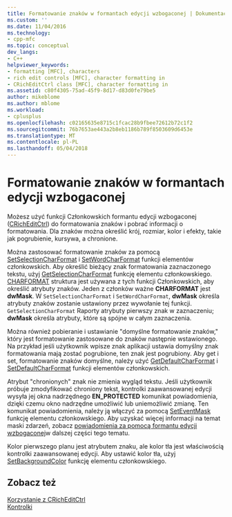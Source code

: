 ```yaml
---
title: Formatowanie znaków w formantach edycji wzbogaconej | Dokumentacja firmy Microsoft
ms.custom: ''
ms.date: 11/04/2016
ms.technology:
- cpp-mfc
ms.topic: conceptual
dev_langs:
- C++
helpviewer_keywords:
- formatting [MFC], characters
- rich edit controls [MFC], character formatting in
- CRichEditCtrl class [MFC], character formatting in
ms.assetid: c80f4305-75ad-45f9-8d17-d83d0fe79be5
author: mikeblome
ms.author: mblome
ms.workload:
- cplusplus
ms.openlocfilehash: c02165635e8715c1fcac28b9fbee72612b72c1f2
ms.sourcegitcommit: 76b7653ae443a2b8eb1186b789f8503609d6453e
ms.translationtype: MT
ms.contentlocale: pl-PL
ms.lasthandoff: 05/04/2018
---
```

# <a name="character-formatting-in-rich-edit-controls"></a>Formatowanie znaków w formantach edycji wzbogaconej
Możesz użyć funkcji Członkowskich formantu edycji wzbogaconej ([CRichEditCtrl](../mfc/reference/cricheditctrl-class.md)) do formatowania znaków i pobrać informacji o formatowania. Dla znaków można określić krój, rozmiar, kolor i efekty, takie jak pogrubienie, kursywa, a chronione.  
  
 Można zastosować formatowanie znaków za pomocą [SetSelectionCharFormat](../mfc/reference/cricheditctrl-class.md#setselectioncharformat) i [SetWordCharFormat](../mfc/reference/cricheditctrl-class.md#setwordcharformat) funkcji elementów członkowskich. Aby określić bieżący znak formatowania zaznaczonego tekstu, użyj [GetSelectionCharFormat](../mfc/reference/cricheditctrl-class.md#getselectioncharformat) funkcję elementu członkowskiego. [CHARFORMAT](http://msdn.microsoft.com/library/windows/desktop/bb787881) struktura jest używana z tych funkcji Członkowskich, aby określić atrybuty znaków. Jeden z członków ważne **CHARFORMAT** jest **dwMask**. W `SetSelectionCharFormat` i `SetWordCharFormat`, **dwMask** określa atrybuty znaków zostanie ustawiony przez wywołanie tej funkcji. `GetSelectionCharFormat` Raporty atrybuty pierwszy znak w zaznaczeniu; **dwMask** określa atrybuty, które są spójne w całym zaznaczenia.  
  
 Można również pobieranie i ustawianie "domyślne formatowanie znaków," który jest formatowanie zastosowane do znaków następnie wstawionego. Na przykład jeśli użytkownik wpisze znak aplikacji ustawia domyślny znak formatowania mają zostać pogrubione, ten znak jest pogrubiony. Aby get i set, formatowanie znaków domyślne, należy użyć [GetDefaultCharFormat](../mfc/reference/cricheditctrl-class.md#getdefaultcharformat) i [SetDefaultCharFormat](../mfc/reference/cricheditctrl-class.md#setdefaultcharformat) funkcji elementów członkowskich.  
  
 Atrybut "chronionych" znak nie zmienia wygląd tekstu. Jeśli użytkownik próbuje zmodyfikować chroniony tekst, kontrolki zaawansowanej edycji wysyła jej okna nadrzędnego **EN_PROTECTED** komunikat powiadomienia, dzięki czemu okno nadrzędne umożliwić lub uniemożliwić zmianę. Ten komunikat powiadomienia, należy ją włączyć za pomocą [SetEventMask](../mfc/reference/cricheditctrl-class.md#seteventmask) funkcję elementu członkowskiego. Aby uzyskać więcej informacji na temat maski zdarzeń, zobacz [powiadomienia za pomocą formantu edycji wzbogaconej](../mfc/notifications-from-a-rich-edit-control.md)w dalszej części tego tematu.  
  
 Kolor pierwszego planu jest atrybutem znaku, ale kolor tła jest właściwością kontrolki zaawansowanej edycji. Aby ustawić kolor tła, użyj [SetBackgroundColor](../mfc/reference/cricheditctrl-class.md#setbackgroundcolor) funkcję elementu członkowskiego.  
  
## <a name="see-also"></a>Zobacz też  
 [Korzystanie z CRichEditCtrl](../mfc/using-cricheditctrl.md)   
 [Kontrolki](../mfc/controls-mfc.md)

